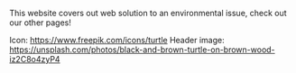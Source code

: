 This website covers out web solution to an environmental issue, check out our other pages!

Icon: https://www.freepik.com/icons/turtle
Header image: https://unsplash.com/photos/black-and-brown-turtle-on-brown-wood-iz2C8o4zyP4
